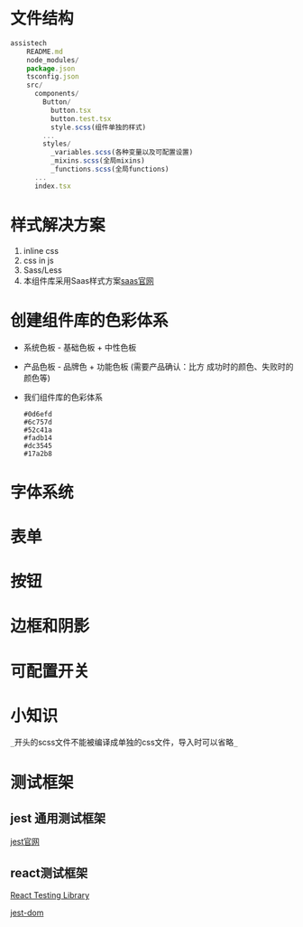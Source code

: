 
# 文件结构


```js
assistech
    README.md
    node_modules/
    package.json
    tsconfig.json
    src/  
      components/
        Button/
          button.tsx
          button.test.tsx
          style.scss(组件单独的样式)
        ...
        styles/
          _variables.scss(各种变量以及可配置设置)
          _mixins.scss(全局mixins)
          _functions.scss(全局functions)
      ...
      index.tsx
```
  

# 样式解决方案
  1. inline css
  2. css in js
  3. Sass/Less
  4. 本组件库采用Saas样式方案[saas官网](https://sass-lang.com/)

  
# 创建组件库的色彩体系

  + 系统色板 - 基础色板 + 中性色板
  + 产品色板 - 品牌色 + 功能色板 (需要产品确认：比方 成功时的颜色、失败时的颜色等)

  + 我们组件库的色彩体系
    ```
    #0d6efd
    #6c757d
    #52c41a
    #fadb14
    #dc3545
    #17a2b8
    ```
# 字体系统

# 表单

# 按钮

# 边框和阴影

# 可配置开关

# 小知识

`_`开头的scss文件不能被编译成单独的css文件，导入时可以省略`_`

# 测试框架 

## jest 通用测试框架

[jest官网](https://jestjs.io/)

## react测试框架

[React Testing Library](https://testing-library.com/docs/react-testing-library/intro)

[jest-dom](https://github.com/testing-library/jest-dom)